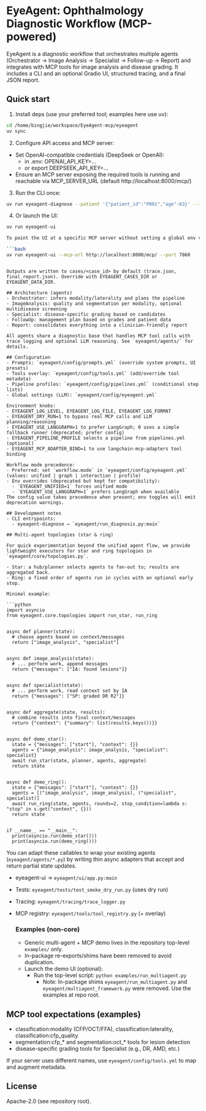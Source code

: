 # EyeAgent: Ophthalmology Diagnostic Workflow (MCP-powered)

EyeAgent is a diagnostic workflow that orchestrates multiple agents (Orchestrator → Image Analysis → Specialist → Follow-up → Report) and integrates with MCP tools for image analysis and disease grading. It includes a CLI and an optional Gradio UI, structured tracing, and a final JSON report.

## Quick start

1) Install deps (use your preferred tool; examples here use uv):
```bash
cd /home/bingjie/workspace/EyeAgent-mcp/eyeagent
uv sync
```

2) Configure API access and MCP server:
- Set OpenAI-compatible credentials (DeepSeek or OpenAI):
  - in .env: OPENAI_API_KEY=...
  - or export DEEPSEEK_API_KEY=...
- Ensure an MCP server exposing the required tools is running and reachable via MCP_SERVER_URL (default http://localhost:8000/mcp/)

3) Run the CLI once:
```bash
uv run eyeagent-diagnose --patient '{"patient_id":"P001","age":63}' --images '[{"image_id":"IMG001","path":"/data/cfp1.jpg"}]'
```

4) Or launch the UI:
```bash
uv run eyeagent-ui

To point the UI at a specific MCP server without setting a global env var, pass the flag:

```bash
uv run eyeagent-ui --mcp-url http://localhost:8000/mcp/ --port 7860
```
```

Outputs are written to cases/<case_id> by default (trace.json, final_report.json). Override with EYEAGENT_CASES_DIR or EYEAGENT_DATA_DIR.

## Architecture (agents)
- Orchestrator: infers modality/laterality and plans the pipeline
- ImageAnalysis: quality and segmentation per modality, optional multidisease screening
- Specialist: disease-specific grading based on candidates
- FollowUp: management plan based on grades and patient data
- Report: consolidates everything into a clinician-friendly report

All agents share a diagnostic base that handles MCP tool calls with trace logging and optional LLM reasoning. See `eyeagent/agents/` for details.

## Configuration
- Prompts: `eyeagent/config/prompts.yml` (override system prompts, UI presets)
- Tools overlay: `eyeagent/config/tools.yml` (add/override tool metadata)
- Pipeline profiles: `eyeagent/config/pipelines.yml` (conditional step lists)
- Global settings (LLM): `eyeagent/config/eyeagent.yml`

Environment knobs:
- EYEAGENT_LOG_LEVEL, EYEAGENT_LOG_FILE, EYEAGENT_LOG_FORMAT
- EYEAGENT_DRY_RUN=1 to bypass real MCP calls and LLM planning/reasoning
- EYEAGENT_USE_LANGGRAPH=1 to prefer LangGraph; 0 uses a simple fallback runner (deprecated; prefer config)
- EYEAGENT_PIPELINE_PROFILE selects a pipeline from pipelines.yml (optional)
- EYEAGENT_MCP_ADAPTER_BIND=1 to use langchain-mcp-adapters tool binding

Workflow mode precedence:
- Preferred: set `workflow.mode` in `eyeagent/config/eyeagent.yml` (values: unified | graph | interaction | profile)
- Env overrides (deprecated but kept for compatibility):
  - `EYEAGENT_UNIFIED=1` forces unified mode
  - `EYEAGENT_USE_LANGGRAPH=1` prefers LangGraph when available
The config value takes precedence when present; env toggles will emit deprecation warnings.

## Development notes
- CLI entrypoints:
  - eyeagent-diagnose → `eyeagent/run_diagnosis.py:main`

## Multi-agent topologies (star & ring)

For quick experimentation beyond the unified agent flow, we provide lightweight executors for star and ring topologies in `eyeagent/core/topologies.py`.

- Star: a hub/planner selects agents to fan-out to; results are aggregated back.
- Ring: a fixed order of agents run in cycles with an optional early stop.

Minimal example:

```python
import asyncio
from eyeagent.core.topologies import run_star, run_ring


async def planner(state):
  # choose agents based on context/messages
  return ["image_analysis", "specialist"]


async def image_analysis(state):
  # ... perform work, append messages
  return {"messages": ["IA: found lesions"]}


async def specialist(state):
  # ... perform work, read context set by IA
  return {"messages": ["SP: graded DR R2"]}


async def aggregate(state, results):
  # combine results into final context/messages
  return {"context": {"summary": list(results.keys())}}


async def demo_star():
  state = {"messages": ["start"], "context": {}}
  agents = {"image_analysis": image_analysis, "specialist": specialist}
  await run_star(state, planner, agents, aggregate)
  return state


async def demo_ring():
  state = {"messages": ["start"], "context": {}}
  agents = [("image_analysis", image_analysis), ("specialist", specialist)]
  await run_ring(state, agents, rounds=2, stop_condition=lambda s: "stop" in s.get("context", {}))
  return state


if __name__ == "__main__":
  print(asyncio.run(demo_star()))
  print(asyncio.run(demo_ring()))
```

You can adapt these callables to wrap your existing agents (`eyeagent/agents/*.py`) by writing thin async adapters that accept and return partial state updates.
  - eyeagent-ui → `eyeagent/ui/app.py:main`
- Tests: `eyeagent/tests/test_smoke_dry_run.py` (uses dry run)
- Tracing: `eyeagent/tracing/trace_logger.py`
- MCP registry: `eyeagent/tools/tool_registry.py` (+ overlay)

  ### Examples (non-core)
  - Generic multi-agent + MCP demo lives in the repository top-level `examples/` only.
  - In-package re-exports/shims have been removed to avoid duplication.
  - Launch the demo UI (optional):
    - Run the top-level script: `python examples/run_multiagent.py`
      - Note: In-package shims `eyeagent/run_multiagent.py` and `eyeagent/multiagent_framework.py` were removed. Use the examples at repo root.

## MCP tool expectations (examples)
- classification:modality (CFP/OCT/FFA), classification:laterality, classification:cfp_quality
- segmentation:cfp_* and segmentation:oct_* tools for lesion detection
- disease-specific grading tools for Specialist (e.g., DR, AMD, etc.)

If your server uses different names, use `eyeagent/config/tools.yml` to map and augment metadata.

## License
Apache-2.0 (see repository root).
